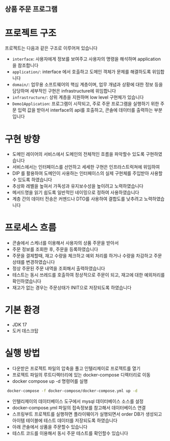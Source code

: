 ## 상품 주문 프로그램 

# 프로젝트 구조

프로젝트는 다음과 같은 구조로 이루어져 있습니다

- `interface`: 사용자에게 정보를 보여주고 사용자의 명령을 해석하며 application 을 참조합니다 
- `application/`: interface 에서 호출하고 도메인 객체가 문제를 해결하도록 위임합니다
- `domain/`: 업무용 소프트웨어의 핵심 계층이며, 업무 개념과 상황에 대한 정보 등을 담당하며 세부적인 구현은 infrastructure에 위임합니다
- `infrastructure/`: 상위 계층을 지원하며 low level 구현체가 있습니다 
- `Demo1Application`: 프로그램이 시작되고, 주로 주문 프로그램을 실행하기 위한 주문 입력 값을 받아서 interface의 api를 호출하고, 콘솔에 데이터를 출력하는 부분입니다 

# 구현 방향
- 도메인 레이어의 서비스에서 도메인의 전체적인 흐름을 파악할수 있도록 구현하였습니다
- 서비스에서는 인터페이스를 선언하고 세세한 구현은 인프라스트럭쳐에 위임하여
- DIP 를 활용하여 도메인이 사용하는 인터페이스의 실제 구현체를 주입받아 사용할수 있도록 하였습니다
- 추상화 레벨을 높혀서 가독성과 유지보수성을 높이려고 노력하였습니다
- 메서드명을 읽기 쉽도록 일반적인 네이밍으로 정하여 사용하였습니다
- 계층 간의 데이터 전송은 커멘드나 DTO를 사용하여 결합도를 낮추려고 노력하였습니다

# 프로세스 흐름
- 콘솔에서 스케너를 이용해서 사용자의 상품 주문을 받아서
- 주문 정보를 조회한 후, 주문을 등록하였습니다 
- 주문을 결제할때, 재고 수량을 체크하고 예외 처리를 하거나 수량을 차감하고 주문 상태를 변경하였습니다
- 정상 주문된 주문 내역을 조회해서 출력하였습니다
- 테스트는 동시 쓰레드를 호출하여 정상적으로 주문이 되고, 재고에 대한 예외처리를 확인하였습니다
- 재고가 없는 경우는 주문상태가 INIT으로 저장되도록 하였습니다

# 기본 환경
- JDK 17
- 도커 데스크탑

# 실행 방법
- 다운받은 프로젝트 파일의 압축을 풀고 인텔리제이로 프로젝트를 열기
- 프로젝트 파일의 루트디렉터리에 있는 docker-compose 디렉터리로 이동
- docker compose up -d 명령어를 실행
```bash
 docker-compose -f docker-compose/docker-compose.yml up -d
```
- 인텔리제이의 데이터베이스 도구에서 mysql 데이터베이스 소스를 설정
- docker-compose.yml 파일의 접속정보를 참고해서 데이터베이스 연결
- 스프링부트 프로젝트를 실행하면 플라이웨이가 실행되면서 order DB가 생성되고 아이템 테이블에 테스트 데이터를 저장되도록 하였습니다
- 아래 콘솔에서 상품을 주문할수 있습니다
- 테스트 코드를 이용해서 동시 주문 테스트를 확인할수 있습니다 

